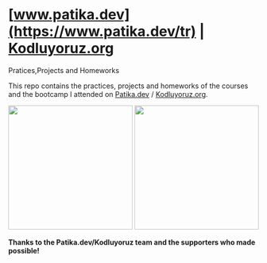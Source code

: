 # [www.patika.dev](https://www.patika.dev/tr) | [Kodluyoruz.org](https://www.kodluyoruz.org/)
Pratices,Projects and Homeworks

This repo contains the practices, projects and homeworks of the courses and the bootcamp I attended on [Patika.dev](https://www.patika.dev/tr) / [Kodluyoruz.org](https://www.kodluyoruz.org/).

<img width="250" height="250" src="https://global-uploads.webflow.com/6097e0eca1e87557da031fef/609859a191abe5d64b17fed3_Patika%20logo-p-500.png">
<img width="250" height="250" src="https://avatars.githubusercontent.com/u/30476529?s=280&v=4">



**Thanks to the Patika.dev/Kodluyoruz team and the supporters who made possible!**
